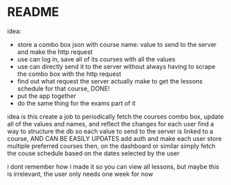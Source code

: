 # README

idea: 
- store a combo box json with course name: value to send to the server and make the http request
- use can log in, save all of its courses with all the values
- use can directly send it to the server without always having to scrape the combo box with the http request
- find out what request the server actually make to get the lessons schedule for that course, DONE!
- put the app together
- do the same thing for the exams part of it

idea is this
create a job to periodically fetch the courses combo box, update all of the values and names, and reflect the changes for each user
find a way to structure the db so each value to send to the server is linked to a course, AND CAN BE EASILY UPDATES
add auth and make each user store multiple preferred courses
then, on the dashboard or similar simply fetch the couse schedule based on the dates selected by the user

i dont remember how i made it so you can view all lessons, but maybe this is irrelevant, the user only needs one week for now